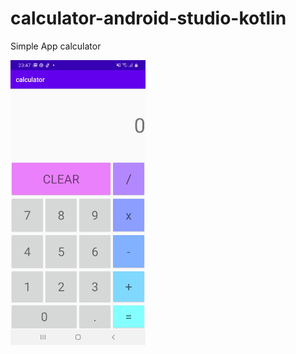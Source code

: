 # calculator-android-studio-kotlin

Simple App calculator 

![Vector-clock img](https://raw.githubusercontent.com/emajidev/calculator-android-studio-kotlin/master/sample.png)
